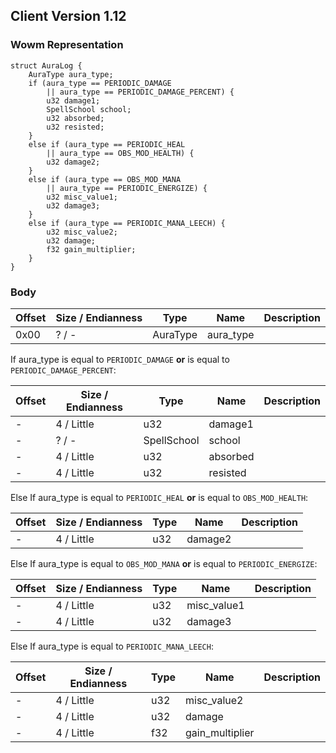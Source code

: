 ## Client Version 1.12

### Wowm Representation
```rust,ignore
struct AuraLog {
    AuraType aura_type;    
    if (aura_type == PERIODIC_DAMAGE        
        || aura_type == PERIODIC_DAMAGE_PERCENT) {        
        u32 damage1;        
        SpellSchool school;        
        u32 absorbed;        
        u32 resisted;        
    }    
    else if (aura_type == PERIODIC_HEAL        
        || aura_type == OBS_MOD_HEALTH) {        
        u32 damage2;        
    }    
    else if (aura_type == OBS_MOD_MANA        
        || aura_type == PERIODIC_ENERGIZE) {        
        u32 misc_value1;        
        u32 damage3;        
    }    
    else if (aura_type == PERIODIC_MANA_LEECH) {        
        u32 misc_value2;        
        u32 damage;        
        f32 gain_multiplier;        
    }    
}
```
### Body
| Offset | Size / Endianness | Type | Name | Description |
| ------ | ----------------- | ---- | ---- | ----------- |
| 0x00 | ? / - | AuraType | aura_type |  |

If aura_type is equal to `PERIODIC_DAMAGE` **or** 
is equal to `PERIODIC_DAMAGE_PERCENT`:

| Offset | Size / Endianness | Type | Name | Description |
| ------ | ----------------- | ---- | ---- | ----------- |
| - | 4 / Little | u32 | damage1 |  |
| - | ? / - | SpellSchool | school |  |
| - | 4 / Little | u32 | absorbed |  |
| - | 4 / Little | u32 | resisted |  |

Else If aura_type is equal to `PERIODIC_HEAL` **or** 
is equal to `OBS_MOD_HEALTH`:

| Offset | Size / Endianness | Type | Name | Description |
| ------ | ----------------- | ---- | ---- | ----------- |
| - | 4 / Little | u32 | damage2 |  |

Else If aura_type is equal to `OBS_MOD_MANA` **or** 
is equal to `PERIODIC_ENERGIZE`:

| Offset | Size / Endianness | Type | Name | Description |
| ------ | ----------------- | ---- | ---- | ----------- |
| - | 4 / Little | u32 | misc_value1 |  |
| - | 4 / Little | u32 | damage3 |  |

Else If aura_type is equal to `PERIODIC_MANA_LEECH`:

| Offset | Size / Endianness | Type | Name | Description |
| ------ | ----------------- | ---- | ---- | ----------- |
| - | 4 / Little | u32 | misc_value2 |  |
| - | 4 / Little | u32 | damage |  |
| - | 4 / Little | f32 | gain_multiplier |  |
